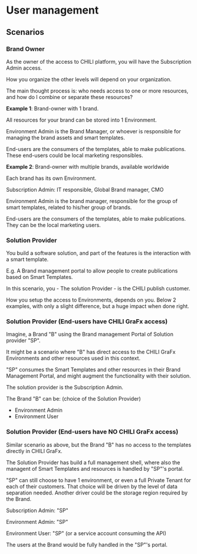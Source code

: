 # User management

## Scenarios

### Brand Owner

As the owner of the access to CHILI platform, you will have the Subscription Admin access.

How you organize the other levels will depend on your organization.

The main thought process is: who needs access to one or more resources, and how do I combine or separate these resources?

**Example 1**: Brand-owner with 1 brand.

All resources for your brand can be stored into 1 Environment.

Environment Admin is the Brand Manager, or whoever is responsible for managing the brand assets and smart templates.

End-users are the consumers of the templates, able to make publications. These end-users could be local marketing responsibles.

**Example 2**: Brand-owner with multiple brands, available worldwide

Each brand has its own Environment.

Subscription Admin: IT responsible, Global Brand manager, CMO

Environment Admin is the brand manager, responsible for the group of smart templates, related to his/her group of brands.

End-users are the consumers of the templates, able to make publications. They can be the local marketing users.

### Solution Provider

You build a software solution, and part of the features is the interaction with a smart template.

E.g. A Brand management portal to allow people to create publications based on Smart Templates.

In this scenario, you - The solution Provider - is the CHILI publish customer.

How you setup the access to Environments, depends on you. Below 2 examples, with only a slight difference, but a huge impact when done right.

### Solution Provider (End-users have CHILI GraFx access)

Imagine, a Brand "B" using the Brand management Portal of Solution provider "SP".

It might be a scenario where "B" has direct access to the CHILI GraFx Environments and other resources used in this context.

"SP" consumes the Smart Templates and other resources in their Brand Management Portal, and might augment the functionality with their solution.

The solution provider is the Subscription Admin.

The Brand "B" can be: (choice of the Solution Provider)

- Environment Admin
- Environment User

### Solution Provider (End-users have NO CHILI GraFx access)

Similar scenario as above, but the Brand "B" has no access to the templates directly in CHILI GraFx.

The Solution Provider has build a full management shell, where also the managent of Smart Templates and resources is handled by "SP"'s portal.

"SP" can still choose to have 1 environment, or even a full Private Tenant for each of their customers. That choice will be driven by the level of data separation needed.
Another driver could be the storage region required by the Brand.

Subscription Admin: "SP"

Environment Admin: "SP"

Environment User: "SP" (or a service account consuming the API)

The users at the Brand would be fully handled in the "SP"'s portal.